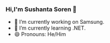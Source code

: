 ### Hi,I'm Sushanta Soren 👋



- 🔭 I’m currently working on Samsung.
- 🌱 I’m currently learning .NET.
- 😄 Pronouns: He/Him
